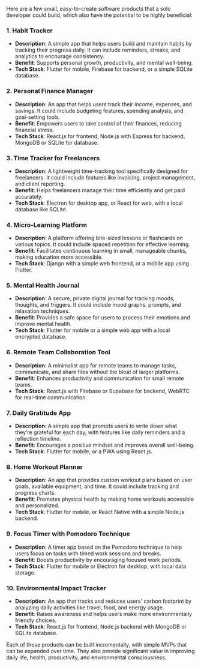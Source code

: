 Here are a few small, easy-to-create software products that a solo developer could build, which also have the potential to be highly beneficial:

### 1. **Habit Tracker**
   - **Description**: A simple app that helps users build and maintain habits by tracking their progress daily. It can include reminders, streaks, and analytics to encourage consistency.
   - **Benefit**: Supports personal growth, productivity, and mental well-being.
   - **Tech Stack**: Flutter for mobile, Firebase for backend, or a simple SQLite database.

### 2. **Personal Finance Manager**
   - **Description**: An app that helps users track their income, expenses, and savings. It could include budgeting features, spending analysis, and goal-setting tools.
   - **Benefit**: Empowers users to take control of their finances, reducing financial stress.
   - **Tech Stack**: React.js for frontend, Node.js with Express for backend, MongoDB or SQLite for database.

### 3. **Time Tracker for Freelancers**
   - **Description**: A lightweight time-tracking tool specifically designed for freelancers. It could include features like invoicing, project management, and client reporting.
   - **Benefit**: Helps freelancers manage their time efficiently and get paid accurately.
   - **Tech Stack**: Electron for desktop app, or React for web, with a local database like SQLite.

### 4. **Micro-Learning Platform**
   - **Description**: A platform offering bite-sized lessons or flashcards on various topics. It could include spaced repetition for effective learning.
   - **Benefit**: Facilitates continuous learning in small, manageable chunks, making education more accessible.
   - **Tech Stack**: Django with a simple web frontend, or a mobile app using Flutter.

### 5. **Mental Health Journal**
   - **Description**: A secure, private digital journal for tracking moods, thoughts, and triggers. It could include mood graphs, prompts, and relaxation techniques.
   - **Benefit**: Provides a safe space for users to process their emotions and improve mental health.
   - **Tech Stack**: Flutter for mobile or a simple web app with a local encrypted database.

### 6. **Remote Team Collaboration Tool**
   - **Description**: A minimalist app for remote teams to manage tasks, communicate, and share files without the bloat of larger platforms.
   - **Benefit**: Enhances productivity and communication for small remote teams.
   - **Tech Stack**: React.js with Firebase or Supabase for backend, WebRTC for real-time communication.

### 7. **Daily Gratitude App**
   - **Description**: A simple app that prompts users to write down what they’re grateful for each day, with features like daily reminders and a reflection timeline.
   - **Benefit**: Encourages a positive mindset and improves overall well-being.
   - **Tech Stack**: Flutter for mobile, or a PWA using React.js.

### 8. **Home Workout Planner**
   - **Description**: An app that provides custom workout plans based on user goals, available equipment, and time. It could include tracking and progress charts.
   - **Benefit**: Promotes physical health by making home workouts accessible and personalized.
   - **Tech Stack**: Flutter for mobile, or React Native with a simple Node.js backend.

### 9. **Focus Timer with Pomodoro Technique**
   - **Description**: A timer app based on the Pomodoro technique to help users focus on tasks with timed work sessions and breaks.
   - **Benefit**: Boosts productivity by encouraging focused work periods.
   - **Tech Stack**: Flutter for mobile or Electron for desktop, with local data storage.

### 10. **Environmental Impact Tracker**
   - **Description**: An app that tracks and reduces users' carbon footprint by analyzing daily activities like travel, food, and energy usage.
   - **Benefit**: Raises awareness and helps users make more environmentally friendly choices.
   - **Tech Stack**: React.js for frontend, Node.js backend with MongoDB or SQLite database.

Each of these products can be built incrementally, with simple MVPs that can be expanded over time. They also provide significant value in improving daily life, health, productivity, and environmental consciousness.